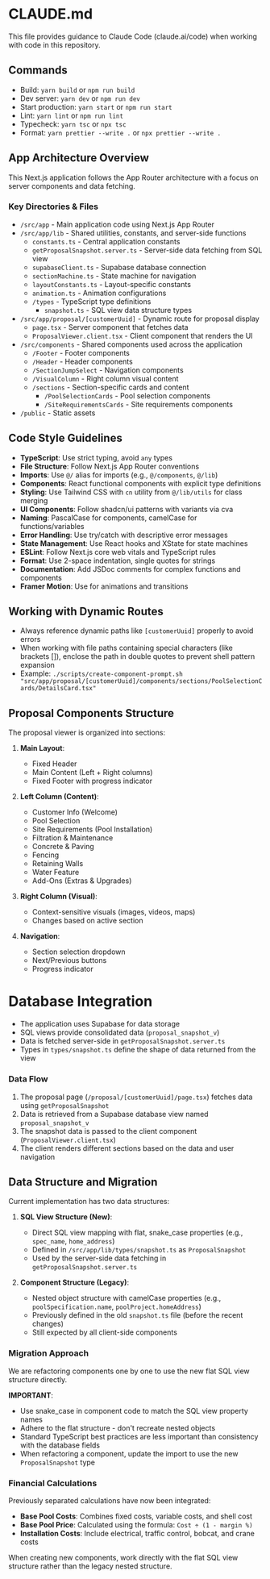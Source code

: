 # CLAUDE.md

This file provides guidance to Claude Code (claude.ai/code) when working with code in this repository.

## Commands
- Build: `yarn build` or `npm run build`
- Dev server: `yarn dev` or `npm run dev`
- Start production: `yarn start` or `npm run start`
- Lint: `yarn lint` or `npm run lint`
- Typecheck: `yarn tsc` or `npx tsc`
- Format: `yarn prettier --write .` or `npx prettier --write .`

## App Architecture Overview

This Next.js application follows the App Router architecture with a focus on server components and data fetching.

### Key Directories & Files
- `/src/app` - Main application code using Next.js App Router
- `/src/app/lib` - Shared utilities, constants, and server-side functions
  - `constants.ts` - Central application constants
  - `getProposalSnapshot.server.ts` - Server-side data fetching from SQL view
  - `supabaseClient.ts` - Supabase database connection  
  - `sectionMachine.ts` - State machine for navigation
  - `layoutConstants.ts` - Layout-specific constants
  - `animation.ts` - Animation configurations
  - `/types` - TypeScript type definitions
    - `snapshot.ts` - SQL view data structure types
- `/src/app/proposal/[customerUuid]` - Dynamic route for proposal display
  - `page.tsx` - Server component that fetches data
  - `ProposalViewer.client.tsx` - Client component that renders the UI
- `/src/components` - Shared components used across the application
  - `/Footer` - Footer components
  - `/Header` - Header components
  - `/SectionJumpSelect` - Navigation components
  - `/VisualColumn` - Right column visual content
  - `/sections` - Section-specific cards and content
    - `/PoolSelectionCards` - Pool selection components
    - `/SiteRequirementsCards` - Site requirements components
- `/public` - Static assets


## Code Style Guidelines
- **TypeScript**: Use strict typing, avoid `any` types
- **File Structure**: Follow Next.js App Router conventions
- **Imports**: Use `@/` alias for imports (e.g., `@/components`, `@/lib`)
- **Components**: React functional components with explicit type definitions
- **Styling**: Use Tailwind CSS with `cn` utility from `@/lib/utils` for class merging
- **UI Components**: Follow shadcn/ui patterns with variants via cva
- **Naming**: PascalCase for components, camelCase for functions/variables
- **Error Handling**: Use try/catch with descriptive error messages
- **State Management**: Use React hooks and XState for state machines
- **ESLint**: Follow Next.js core web vitals and TypeScript rules
- **Format**: Use 2-space indentation, single quotes for strings
- **Documentation**: Add JSDoc comments for complex functions and components
- **Framer Motion**: Use for animations and transitions

## Working with Dynamic Routes
- Always reference dynamic paths like `[customerUuid]` properly to avoid errors
- When working with file paths containing special characters (like brackets []), enclose the path in double quotes to prevent shell pattern expansion
- Example: `./scripts/create-component-prompt.sh "src/app/proposal/[customerUuid]/components/sections/PoolSelectionCards/DetailsCard.tsx"`

## Proposal Components Structure

The proposal viewer is organized into sections:

1. **Main Layout**:
   - Fixed Header
   - Main Content (Left + Right columns)
   - Fixed Footer with progress indicator

2. **Left Column (Content)**:
   - Customer Info (Welcome)
   - Pool Selection
   - Site Requirements (Pool Installation)
   - Filtration & Maintenance
   - Concrete & Paving
   - Fencing
   - Retaining Walls
   - Water Feature
   - Add-Ons (Extras & Upgrades)

3. **Right Column (Visual)**:
   - Context-sensitive visuals (images, videos, maps)
   - Changes based on active section

4. **Navigation**:
   - Section selection dropdown
   - Next/Previous buttons
   - Progress indicator

# Database Integration
- The application uses Supabase for data storage
- SQL views provide consolidated data (`proposal_snapshot_v`)
- Data is fetched server-side in `getProposalSnapshot.server.ts`
- Types in `types/snapshot.ts` define the shape of data returned from the view

### Data Flow
1. The proposal page (`/proposal/[customerUuid]/page.tsx`) fetches data using `getProposalSnapshot`
2. Data is retrieved from a Supabase database view named `proposal_snapshot_v`
3. The snapshot data is passed to the client component (`ProposalViewer.client.tsx`)
4. The client renders different sections based on the data and user navigation

## Data Structure and Migration
Current implementation has two data structures:

1. **SQL View Structure (New)**: 
   - Direct SQL view mapping with flat, snake_case properties (e.g., `spec_name`, `home_address`)
   - Defined in `/src/app/lib/types/snapshot.ts` as `ProposalSnapshot`
   - Used by the server-side data fetching in `getProposalSnapshot.server.ts`

2. **Component Structure (Legacy)**:
   - Nested object structure with camelCase properties (e.g., `poolSpecification.name`, `poolProject.homeAddress`)
   - Previously defined in the old `snapshot.ts` file (before the recent changes)
   - Still expected by all client-side components

### Migration Approach
We are refactoring components one by one to use the new flat SQL view structure directly. 

**IMPORTANT**: 
- Use snake_case in component code to match the SQL view property names
- Adhere to the flat structure - don't recreate nested objects
- Standard TypeScript best practices are less important than consistency with the database fields
- When refactoring a component, update the import to use the new `ProposalSnapshot` type

### Financial Calculations
Previously separated calculations have now been integrated:

- **Base Pool Costs**: Combines fixed costs, variable costs, and shell cost
- **Base Pool Price**: Calculated using the formula: `Cost ÷ (1 - margin %)`
- **Installation Costs**: Include electrical, traffic control, bobcat, and crane costs

When creating new components, work directly with the flat SQL view structure rather than the legacy nested structure.